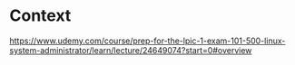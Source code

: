 # Context

https://www.udemy.com/course/prep-for-the-lpic-1-exam-101-500-linux-system-administrator/learn/lecture/24649074?start=0#overview

